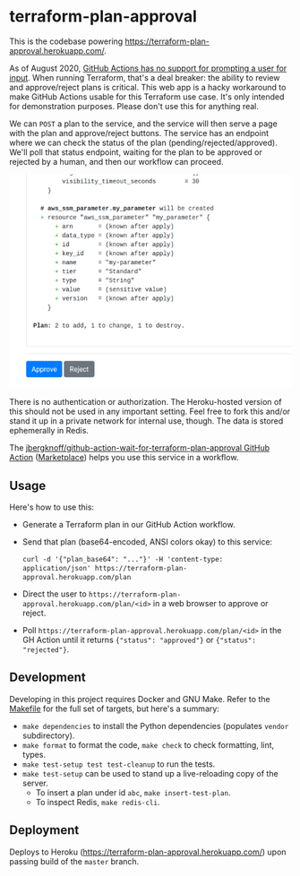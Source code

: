 # terraform-plan-approval

This is the codebase powering https://terraform-plan-approval.herokuapp.com/.

As of August 2020, [GitHub Actions has no support for prompting a user for input](https://github.community/t/prompting-for-user-input-in-github-action/125838/2). When running Terraform, that's a deal breaker: the ability to review and approve/reject plans is critical. This web app is a hacky workaround to make GitHub Actions usable for this Terraform use case. It's only intended for demonstration purposes. Please don't use this for anything real.

We can `POST` a plan to the service, and the service will then serve a page with the plan and approve/reject buttons. The service has an endpoint where we can check the status of the plan (pending/rejected/approved). We'll poll that status endpoint, waiting for the plan to be approved or rejected by a human, and then our workflow can proceed.

![Approval prompt](/terraform_plan_approval/static/image/demo.png "Approval prompt")

There is no authentication or authorization. The Heroku-hosted version of this should not be used in any important setting. Feel free to fork this and/or stand it up in a private network for internal use, though. The data is stored ephemerally in Redis.

The [jbergknoff/github-action-wait-for-terraform-plan-approval GitHub Action](https://github.com/jbergknoff/github-action-wait-for-terraform-plan-approval) ([Marketplace](https://github.com/marketplace/actions/wait-for-terraform-plan-approval)) helps you use this service in a workflow.

## Usage

Here's how to use this:

* Generate a Terraform plan in our GitHub Action workflow.
* Send that plan (base64-encoded, ANSI colors okay) to this service:

	```
	curl -d '{"plan_base64": "..."}' -H 'content-type: application/json' https://terraform-plan-approval.herokuapp.com/plan
	```

* Direct the user to `https://terraform-plan-approval.herokuapp.com/plan/<id>` in a web browser to approve or reject.

* Poll `https://terraform-plan-approval.herokuapp.com/plan/<id>` in the GH Action until it returns `{"status": "approved"}` or `{"status": "rejected"}`.

## Development

Developing in this project requires Docker and GNU Make. Refer to the [Makefile](/Makefile) for the full set of targets, but here's a summary:

* `make dependencies` to install the Python dependencies (populates `vendor` subdirectory).
* `make format` to format the code, `make check` to check formatting, lint, types.
* `make test-setup test test-cleanup` to run the tests.
* `make test-setup` can be used to stand up a live-reloading copy of the server.
	* To insert a plan under id `abc`, `make insert-test-plan`.
	* To inspect Redis, `make redis-cli`.

## Deployment

Deploys to Heroku (https://terraform-plan-approval.herokuapp.com/) upon passing build of the `master` branch.
